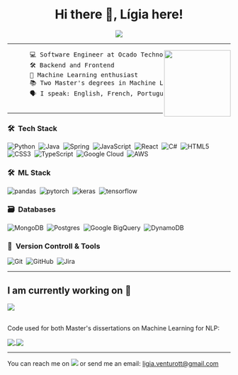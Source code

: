 <h1 align="center">
        Hi there 👋, Lígia here!
</h1>
<p align="center">
  <a href="https://github.com/ligiaiv">
		<img src="https://readme-typing-svg.herokuapp.com?lines=Software+Engineer;Java%20|%20Python%20|%20React;AWS%20|%20GCP;Machine+Learning%20|%20NLP%20;Always%20learning%20new%20things&center=true&width=380&height=45">
	</a>
</p>


<hr>
<img src="https://media.giphy.com/media/px9v45I39CcxyXPqEy/giphy.gif?cid=ecf05e471popd118etl057q9fc70rhubgo4suawl3ta743hv&ep=v1_gifs_search&rid=giphy.gif&ct=g" width="150" align="right">

<p align="left">
<pre>
      💻 Software Engineer at Ocado Technology
      🛠️ Backend and Frontend 
      🧠 Machine Learning enthusiast
      📚 Two Master's degrees in Machine Learning and NLP
      🗣️ I speak: English, French, Portuguese, Spanish
    </pre>
</p>
<hr>


### 🛠 &nbsp;Tech Stack

![Python](https://img.shields.io/badge/python-3670A0?style=for-the-badge&logo=python&logoColor=ffdd54)&nbsp;
![Java](https://img.shields.io/badge/java-%23ED8B00.svg?style=for-the-badge&logo=java&logoColor=white)&nbsp;
![Spring](https://img.shields.io/badge/spring-%236DB33F.svg?style=for-the-badge&logo=spring&logoColor=white)&nbsp;
![JavaScript](https://img.shields.io/badge/javascript-%23323330.svg?style=for-the-badge&logo=javascript&logoColor=%23F7DF1E)&nbsp;
![React](https://img.shields.io/badge/react-%2320232a.svg?style=for-the-badge&logo=react&logoColor=%2361DAFB)&nbsp;
![C#](https://img.shields.io/badge/csharp-%2300599C.svg?style=for-the-badge&logo=csharp&logoColor=white)&nbsp;
![HTML5](https://img.shields.io/badge/html5-%23E34F26.svg?style=for-the-badge&logo=html5&logoColor=white)&nbsp;
![CSS3](https://img.shields.io/badge/css3-%231572B6.svg?style=for-the-badge&logo=css3&logoColor=white)&nbsp;
![TypeScript](https://img.shields.io/badge/typescript-3178c6.svg?style=for-the-badge&logo=typescript&logoColor=white)&nbsp;
![Google Cloud](https://img.shields.io/badge/GoogleCloud-%234285F4.svg?style=for-the-badge&logo=google-cloud&logoColor=white)&nbsp;
![AWS](https://img.shields.io/badge/AWS-232F3E.svg?style=for-the-badge&logo=amazonwebservices&logoColor=white)&nbsp;

### 🛠 &nbsp;ML Stack
![pandas](https://img.shields.io/badge/pandas-150458.svg?style=for-the-badge&logo=pandas&logoColor=FCA00)&nbsp;
![pytorch](https://img.shields.io/badge/pytorch-EE4C2C.svg?style=for-the-badge&logo=pytorch&logoColor=white)&nbsp;
![keras](https://img.shields.io/badge/keras-EE4C2C.svg?style=for-the-badge&logo=keras&logoColor=white)&nbsp;
![tensorflow](https://img.shields.io/badge/tensorflow-FF6F00.svg?style=for-the-badge&logo=tensorflow&logoColor=white)&nbsp;


### 🗃 &nbsp;Databases

![MongoDB](https://img.shields.io/badge/MongoDB-%234ea94b.svg?style=for-the-badge&logo=mongodb&logoColor=white)&nbsp;
![Postgres](https://img.shields.io/badge/postgres-%23316192.svg?style=for-the-badge&logo=postgresql&logoColor=white)&nbsp;
![Google BigQuery](https://img.shields.io/badge/bigquery-669DF6.svg?style=for-the-badge&logo=googlebigquery&logoColor=white)&nbsp;
![DynamoDB](https://img.shields.io/badge/dynamodb-4053D6.svg?style=for-the-badge&logo=amazondynamodb&logoColor=white)&nbsp;



### 🧰 &nbsp;Version Controll & Tools 

![Git](https://img.shields.io/badge/git-%23F05033.svg?style=for-the-badge&logo=git&logoColor=white)&nbsp;
![GitHub](https://img.shields.io/badge/gitlab-%23121011.svg?style=for-the-badge&logo=gitlab&logoColor=white)&nbsp;
![Jira](https://img.shields.io/badge/jira-0052CC.svg?style=for-the-badge&logo=jira&logoColor=white)&nbsp;

<hr>

<h2>I am currently working on 🔭</h2>
<!-- <img align="center" src="https://github-readme-stats.vercel.app/api/pin?username=ligiaiv&repo=tag-prediction=swift" /> -->

<a href="https://github.com/ligiaiv/ligiaiv">
  <a href="https://github.com/ligiaiv/tag-prediction">
    <img align="center" src="https://github-readme-stats.vercel.app/api/pin?username=ligiaiv&repo=tag-prediction" />
  </a>
</a>

<br>

<br>

Code used for both Master's dissertations on Machine Learning for NLP:

<a href="https://github.com/ligiaiv/ligiaiv">
  <a href="https://github.com/ligiaiv/deteccao_odio_DL_dissertacao">
    <img align="center" src="https://github-readme-stats.vercel.app/api/pin?username=ligiaiv&repo=deteccao_odio_DL_dissertacao" />
  </a>
  <a href="https://github.com/ligiaiv/EMTTI-master">
    <img align="center" src="https://github-readme-stats.vercel.app/api/pin?username=ligiaiv&repo=EMTTI-master" />
  </a>
</a>

<hr>



You can reach me on [<img src="https://img.shields.io/badge/linkedin-0A66C2.svg?&style=for-the-badge&logo=linkedin&logoColor=white" />](https://www.linkedin.com/in/ligiaiv/)
 or send me an email: ligia.venturott@gmail.com

<!-- [![GitHub Streak](https://github-readme-streak-stats.herokuapp.com/?user=DenverCoder1)](https://git.io/streak-stats) -->



<!--
**ligiaiv/ligiaiv** is a ✨ _special_ ✨ repository because its `README.md` (this file) appears on your GitHub profile.

Here are some ideas to get you started:

- 🔭 I’m currently working on ...
- 🌱 I’m currently learning ...
- 👯 I’m looking to collaborate on ...
- 🤔 I’m looking for help with ...
- 💬 Ask me about ...
- 📫 How to reach me: ...
- 😄 Pronouns: ...
- ⚡ Fun fact: ...
-->
